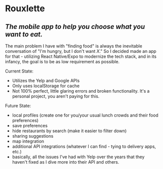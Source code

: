 # Rouxlette

## _The mobile app to help you choose what you want to eat._

The main problem I have with "finding food" is always the inevitable conversation of "I'm hungry, but I don't want _X_."
So I decided made an app for that - utilizing React Native/Expo to modernize the tech stack, and in its infancy, the
goal is to be as low requirement as possible.

Current State:

- Utilizes the Yelp and Google APIs
- Only uses localStorage for cache
- Not 100% perfect, little glaring errors and broken functionality. It's a personal project, you aren't paying for this.

Future State:

- local profiles (create one for you/your usual lunch crowds and their food preferences)
- save preferences
- hide restaurants by search (make it easier to filter down)
- sharing suggestions
- map integration
- additional API integrations (whatever I can find - tying to delivery apps, etc.)
- basically, all the issues I've had with Yelp over the years that they haven't fixed as I dive more into their API and
  others.
